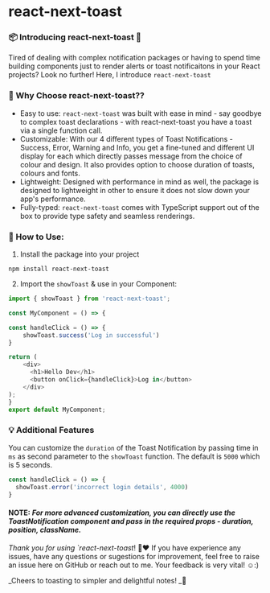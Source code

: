 # react-next-toast
### 📦 Introducing react-next-toast 🍞
Tired of dealing with complex notification packages or having to spend time building components just to render alerts or toast notificaitons in your React projects? Look no further! Here, I introduce `react-next-toast` 

### 🚀 Why Choose react-next-toast??
- Easy to use: `react-next-toast` was built with ease in mind - say goodbye to complex toast declarations - with react-next-toast you have a toast via a single function call.
- Customizable: With our 4 different types of Toast Notifications - Success, Error, Warning and Info, you get a fine-tuned and different UI display for each which directly passes message from the choice of colour and design. It also provides option to choose duration of toasts, colours and fonts.
- Lightweight: Designed with performance in mind as well, the package is designed to lightweight in other to ensure it does not slow down your app's performance.
- Fully-typed: `react-next-toast` comes with TypeScript support out of the box to provide type safety and seamless renderings.

### 📝 How to Use:
1. Install the package into your project
   
~~~
npm install react-next-toast
~~~

2. Import the `showToast` & use in your Component:

```javascript
import { showToast } from 'react-next-toast';

const MyComponent = () => {

const handleClick = () => {
    showToast.success('Log in successful')
}

return (
    <div>
      <h1>Hello Dev</h1>
      <button onClick={handleClick}>Log in</button>
    </div>
);
}
export default MyComponent;

````
### 💡 Additional Features
You can customize the `duration` of the Toast Notification by passing time in `ms` as second parameter to the `showToast` function.
The default is `5000` which is 5 seconds.

````javascript
const handleClick = () => {
  showToast.error('incorrect login details', 4000)
}
````

#### **NOTE:** _For more advanced customization, you can directly use the ToastNotification component and pass in the required props - duration, position, className._

_Thank you for using `react-next-toast_! 🙏❤️ If you have experience any issues, have any questions or sugestions for improvement, feel free to raise an issue here on GitHub or reach out to me. Your feedback is very vital! ☺:)

_Cheers to toasting to simpler and delightful notes! _🥂 
